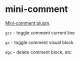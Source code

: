 # mini-comment

[Mini-comment plugin](https://github.com/echasnovski/mini.nvim/blob/main/readmes/mini-comment.md).

`gcc` - toggle comment current line

`gc` - toggle comment visual block

`dgc` - delete comment block, etc

